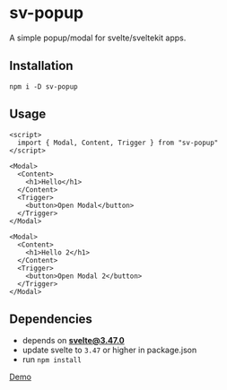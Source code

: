 # sv-popup

A simple popup/modal for svelte/sveltekit apps.

## Installation

`npm i -D sv-popup`

## Usage

```svelte
<script>
  import { Modal, Content, Trigger } from "sv-popup"
</script>

<Modal>
  <Content>
    <h1>Hello</h1>
  </Content>
  <Trigger>
    <button>Open Modal</button>
  </Trigger>
</Modal>

<Modal>
  <Content>
    <h1>Hello 2</h1>
  </Content>
  <Trigger>
    <button>Open Modal 2</button>
  </Trigger>
</Modal>
```

## Dependencies

- depends on **svelte@3.47.0**
- update svelte to `3.47` or higher in package.json
- run `npm install`

[Demo](https://sv-popup.sveltethemes.dev/)
